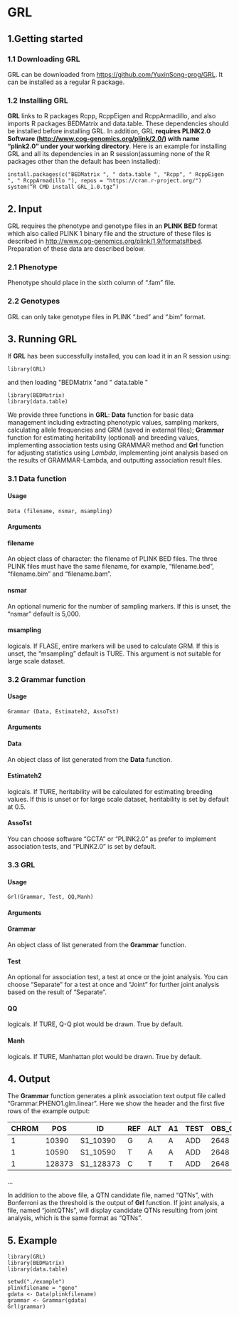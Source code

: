 # GRL

## 1.Getting started

### 1.1	Downloading GRL

GRL can be downloaded from https://github.com/YuxinSong-prog/GRL. It can be installed as a regular R package.

### 1.2	Installing GRL

**GRL** links to R packages Rcpp, RcppEigen and RcppArmadillo, and also imports R packages BEDMatrix and data.table. These dependencies should be installed before installing GRL. In addition, GRL **requires PLINK2.0 Software (http://www.cog-genomics.org/plink/2.0/) with name “plink2.0” under your working directory**. Here is an example for installing GRL and all its dependencies in an R session(assuming none of the R packages other than the default has been installed):
```
install.packages(c("BEDMatrix ", " data.table ", "Rcpp", " RcppEigen ", " RcppArmadillo "), repos = "https://cran.r-project.org/")
system(“R CMD install GRL_1.0.tgz”)
```

## 2. Input

GRL requires the phenotype and genotype files in an **PLINK BED** format which also called PLINK 1 binary file and the structure of these files is described in http://www.cog-genomics.org/plink/1.9/formats#bed. Preparation of these data are described below.

### 2.1 Phenotype

Phenotype should place in the sixth column of “.fam” file. 

### 2.2 Genotypes

GRL can only take genotype files in PLINK “.bed” and “.bim” format.

## 3. Running GRL
If **GRL** has been successfully installed, you can load it in an R session using:<br>
```
library(GRL)
```
and then loading "BEDMatrix "and " data.table " <br>
```
library(BEDMatrix)
library(data.table)
```
We provide three functions in **GRL**: **Data** function for basic data management including extracting phenotypic values, sampling markers, calculating allele frequencies and GRM (saved in external files); **Grammar** function for estimating heritability (optional) and breeding values, implementing association tests using GRAMMAR method and **Grl** function for adjusting statistics using *Lambda*, implementing joint analysis based on the results of GRAMMAR-Lambda, and outputting association result files.

### 3.1 Data function
#### Usage
```
Data (filename, nsmar, msampling)
```
#### Arguments
#### filename
An object class of character: the filename of PLINK BED files. The three PLINK files must have the same filename, for example, “filename.bed”, “filename.bim” and “filename.bam”.<br>
#### nsmar
An optional numeric for the number of sampling markers. If this is unset, the “nsmar” default is 5,000.<br>
#### msampling
logicals. If FLASE, entire markers will be used to calculate GRM. If this is unset, the “msampling” default is TURE. This argument is not suitable for large scale dataset.

### 3.2 Grammar function
#### Usage
```
Grammar (Data, Estimateh2, AssoTst)
```

#### Arguments

#### Data
An object class of list generated from the **Data** function.
#### Estimateh2
logicals. If TURE, heritability will be calculated for estimating breeding values. If this is unset or for large scale dataset, heritability is set by default at 0.5.
#### AssoTst
You can choose software “GCTA” or “PLINK2.0” as prefer to implement association tests, and “PLINK2.0” is set by default.


### 3.3 GRL
#### Usage
```
Grl(Grammar, Test, QQ,Manh)
```
#### Arguments

#### Grammar
An object class of list generated from the **Grammar** function.
#### Test
An optional for association test, a test at once or the joint analysis. You can choose “Separate” for a test at once and “Joint” for further joint analysis based on the result of “Separate”.
#### QQ
logicals. If TURE, Q-Q plot would be drawn. True by default.
#### Manh
logicals. If TURE, Manhattan plot would be drawn. True by default.

## 4. Output

The **Grammar** function generates a plink association text output file called “Grammar.PHENO1.glm.linear”. Here we show the header and the first five rows of the example output:

CHROM|	POS|	ID|	REF|	ALT|	A1|	TEST|	OBS_CT|	BETA|	SE|	T_STAT|	P|	ERRCODE
---- | ----- | ------ | ------| ------| ------| ------| ------| ------| ------| ------| ------| ------
1|	10390|	S1_10390	|G|	A|	A|	ADD|	2648|	-0.00784112|	0.238845|	-0.0328293	|0.973813|	|.
1|	10590|	S1_10590	|T|	A|	A|	ADD|	2648|	-0.202364|	0.249746|	-0.810281	|0.417852|	|.
1|	128373|	S1_128373|	C|	T|	T|	ADD|	2648|	0.033819|	0.124565|	0.271498	|0.78603|	|.
…


In addition to the above file, a QTN candidate file, named “QTNs”, with Bonferroni as the threshold is the output of **Grl** function. If joint analysis, a file, named “jointQTNs”, will display candidate QTNs resulting from joint analysis, which is the same format as “QTNs”.

## 5. Example
```
library(GRL)
library(BEDMatrix)
library(data.table)

setwd("./example")
plinkfilename = "geno"
gdata <- Data(plinkfilename)
grammar <- Grammar(gdata)
Grl(grammar)
```
